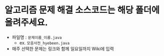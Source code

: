 # 알고리즘 문제 해결 소스코드는 해당 폴더에 올려주세요.

- 파일명 : `문제이름_이름.java` 
  - ex. `모음사전_hyebeen.java`
- 매주 선택한 문제는 링크와 함께 일요일까지 Wiki에 입력